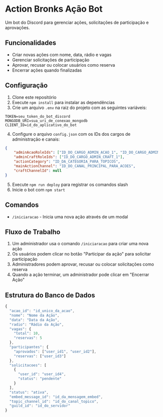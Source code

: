 # Action Bronks Ação Bot

Um bot do Discord para gerenciar ações, solicitações de participação e aprovações.

## Funcionalidades

-   Criar novas ações com nome, data, rádio e vagas
-   Gerenciar solicitações de participação
-   Aprovar, recusar ou colocar usuários como reserva
-   Encerrar ações quando finalizadas

## Configuração

1. Clone este repositório
2. Execute `npm install` para instalar as dependências
3. Crie um arquivo `.env` na raiz do projeto com as seguintes variáveis:

```
TOKEN=seu_token_do_bot_discord
MONGODB_URI=sua_uri_de_conexao_mongodb
CLIENT_ID=id_do_aplicativo_do_bot
```

4. Configure o arquivo `config.json` com os IDs dos cargos de administração e canais:

```json
{
    "adminAcaoRoleIds": ["ID_DO_CARGO_ADMIN_ACAO_1", "ID_DO_CARGO_ADMIN_ACAO_2"],
    "adminCraftRoleIds": ["ID_DO_CARGO_ADMIN_CRAFT_1"],
    "actionCategory": "ID_DA_CATEGORIA_PARA_TOPICOS",
    "mainActionChannel": "ID_DO_CANAL_PRINCIPAL_PARA_ACOES",
    "craftChannelId": null
}
```

5. Execute `npm run deploy` para registrar os comandos slash
6. Inicie o bot com `npm start`

## Comandos

-   `/iniciaracao` - Inicia uma nova ação através de um modal

## Fluxo de Trabalho

1. Um administrador usa o comando `/iniciaracao` para criar uma nova ação
2. Os usuários podem clicar no botão "Participar da ação" para solicitar participação
3. Administradores podem aprovar, recusar ou colocar solicitações como reserva
4. Quando a ação terminar, um administrador pode clicar em "Encerrar Ação"

## Estrutura do Banco de Dados

```javascript
{
  "acao_id": "id_unico_da_acao",
  "nome": "Nome da Ação",
  "data": "Data da Ação",
  "radio": "Rádio da Ação",
  "vagas": {
    "total": 10,
    "reservas": 5
  },
  "participantes": {
    "aprovados": ["user_id1", "user_id2"],
    "reservas": ["user_id3"]
  },
  "solicitacoes": [
    {
      "user_id": "user_id4",
      "status": "pendente"
    }
  ],
  "status": "ativa",
  "embed_message_id": "id_da_mensagem_embed",
  "topic_channel_id": "id_do_canal_topico",
  "guild_id": "id_do_servidor"
}
```
